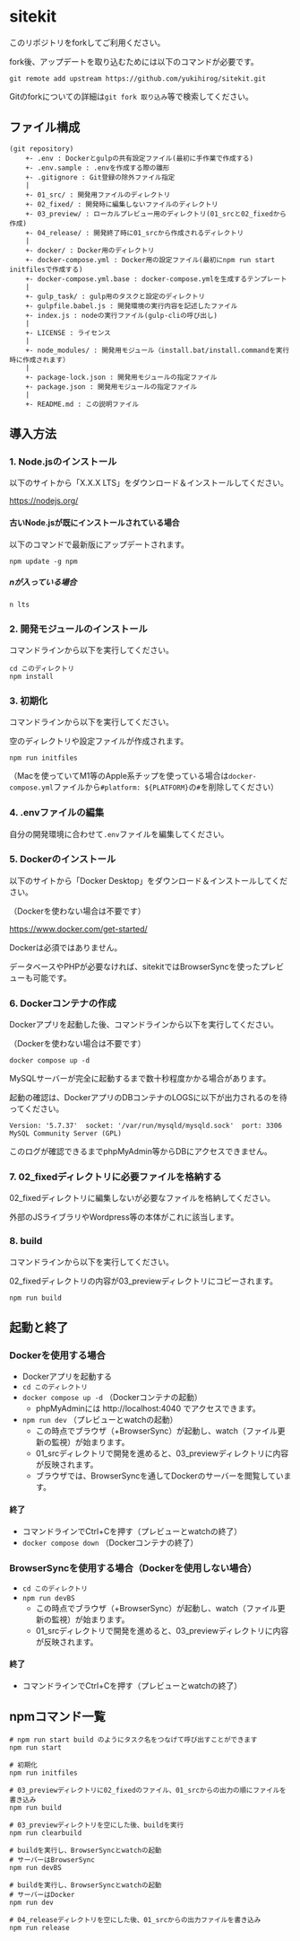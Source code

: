 # sitekit

このリポジトリをforkしてご利用ください。

fork後、アップデートを取り込むためには以下のコマンドが必要です。

    git remote add upstream https://github.com/yukihirog/sitekit.git

Gitのforkについての詳細は`git fork 取り込み`等で検索してください。


## ファイル構成

    (git repository)
        +- .env : Dockerとgulpの共有設定ファイル(最初に手作業で作成する)
        +- .env.sample : .envを作成する際の雛形
        +- .gitignore : Git登録の除外ファイル指定
        |
        +- 01_src/ : 開発用ファイルのディレクトリ
        +- 02_fixed/ : 開発時に編集しないファイルのディレクトリ
        +- 03_preview/ : ローカルプレビュー用のディレクトリ(01_srcと02_fixedから作成)
        +- 04_release/ : 開発終了時に01_srcから作成されるディレクトリ
        |
        +- docker/ : Docker用のディレクトリ
        +- docker-compose.yml : Docker用の設定ファイル(最初にnpm run start initfilesで作成する)
        +- docker-compose.yml.base : docker-compose.ymlを生成するテンプレート
        |
        +- gulp_task/ : gulp用のタスクと設定のディレクトリ
        +- gulpfile.babel.js : 開発環境の実行内容を記述したファイル
        +- index.js : nodeの実行ファイル(gulp-cliの呼び出し)
        |
        +- LICENSE : ライセンス
        |
        +- node_modules/ : 開発用モジュール（install.bat/install.commandを実行時に作成されます）
        |
        +- package-lock.json : 開発用モジュールの指定ファイル
        +- package.json : 開発用モジュールの指定ファイル
        |
        +- README.md : この説明ファイル


## 導入方法

### 1. Node.jsのインストール

以下のサイトから「X.X.X LTS」をダウンロード＆インストールしてください。

https://nodejs.org/


#### 古いNode.jsが既にインストールされている場合

以下のコマンドで最新版にアップデートされます。

```
npm update -g npm
```

##### nが入っている場合

```
n lts
```


### 2. 開発モジュールのインストール

コマンドラインから以下を実行してください。

    cd このディレクトリ
    npm install


### 3. 初期化

コマンドラインから以下を実行してください。

空のディレクトリや設定ファイルが作成されます。

    npm run initfiles

（Macを使っていてM1等のApple系チップを使っている場合は`docker-compose.yml`ファイルから`#platform: ${PLATFORM}`の`#`を削除してください）


### 4. .envファイルの編集

自分の開発環境に合わせて`.env`ファイルを編集してください。


### 5. Dockerのインストール

以下のサイトから「Docker Desktop」をダウンロード＆インストールしてください。

（Dockerを使わない場合は不要です）

https://www.docker.com/get-started/

Dockerは必須ではありません。

データベースやPHPが必要なければ、sitekitではBrowserSyncを使ったプレビューも可能です。


### 6. Dockerコンテナの作成

Dockerアプリを起動した後、コマンドラインから以下を実行してください。

（Dockerを使わない場合は不要です）

    docker compose up -d

MySQLサーバーが完全に起動するまで数十秒程度かかる場合があります。

起動の確認は、DockerアプリのDBコンテナのLOGSに以下が出力されるのを待ってください。

    Version: '5.7.37'  socket: '/var/run/mysqld/mysqld.sock'  port: 3306  MySQL Community Server (GPL)

このログが確認できるまでphpMyAdmin等からDBにアクセスできません。


### 7. 02_fixedディレクトリに必要ファイルを格納する

02_fixedディレクトリに編集しないが必要なファイルを格納してください。

外部のJSライブラリやWordpress等の本体がこれに該当します。


### 8. build

コマンドラインから以下を実行してください。

02_fixedディレクトリの内容が03_previewディレクトリにコピーされます。

    npm run build


## 起動と終了

### Dockerを使用する場合

 + Dockerアプリを起動する
 + `cd このディレクトリ`
 + `docker compose up -d` （Dockerコンテナの起動）
   * phpMyAdminには http://localhost:4040 でアクセスできます。
 + `npm run dev` （プレビューとwatchの起動）
   * この時点でブラウザ（+BrowserSync）が起動し、watch（ファイル更新の監視）が始まります。
   * 01_srcディレクトリで開発を進めると、03_previewディレクトリに内容が反映されます。
   * ブラウザでは、BrowserSyncを通してDockerのサーバーを閲覧しています。

#### 終了

 + コマンドラインでCtrl+Cを押す（プレビューとwatchの終了）
 + `docker compose down` （Dockerコンテナの終了）

### BrowserSyncを使用する場合（Dockerを使用しない場合）

 + `cd このディレクトリ`
 + `npm run devBS`
   * この時点でブラウザ（+BrowserSync）が起動し、watch（ファイル更新の監視）が始まります。
   * 01_srcディレクトリで開発を進めると、03_previewディレクトリに内容が反映されます。

#### 終了

 + コマンドラインでCtrl+Cを押す（プレビューとwatchの終了）


## npmコマンド一覧

    # npm run start build のようにタスク名をつなげて呼び出すことができます
    npm run start

    # 初期化
    npm run initfiles

    # 03_previewディレクトリに02_fixedのファイル、01_srcからの出力の順にファイルを書き込み
    npm run build

    # 03_previewディレクトリを空にした後、buildを実行
    npm run clearbuild

    # buildを実行し、BrowserSyncとwatchの起動
    # サーバーはBrowserSync
    npm run devBS

    # buildを実行し、BrowserSyncとwatchの起動
    # サーバーはDocker
    npm run dev

    # 04_releaseディレクトリを空にした後、01_srcからの出力ファイルを書き込み
    npm run release


